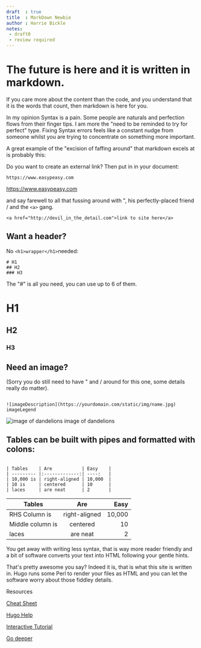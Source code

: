 ```yaml
---
draft  : true
title  : MarkDown Newbie
author : Harrie Bickle
notes:
 - draft0
 - review required
---
```



# The future is here and it is written in markdown.

If you care more about the content than the code, and you understand that it is the words that count, then markdown is here for you.

In my opinion Syntax is a pain. Some people are naturals and perfection flows from their finger tips. I am more the "need to be reminded to try for perfect" type. Fixing Syntax errors feels like a constant nudge from someone whilst you are trying to concentrate on something more important.

A great example of the "excision of faffing around" that markdown excels at is probably this:


Do you want to create an external link? Then put in in your document:

```
https://www.easypeasy.com
```
https://www.easypeasy.com

and say farewell to all that fussing around with ", his perfectly-placed friend / and the `<a>`  gang.

```
<a href="http://devil_in_the_detail.com">link to site here</a>
```

## Want a header? 

No ```<h1>wrapper</h1>```needed:

```
# H1
## H2
### H3

```
The "#" is all you need, you can use up to 6 of them.

# H1
## H2
### H3

## Need an image? 
(Sorry you do still need to have " and / around for this one, some details really do matter).

```

![imageDescription](https://yourdomain.com/static/img/name.jpg) imageLegend

```
![image of dandelions](/static/img/blog.jpg) image of dandelions


## Tables can be built with pipes and formatted with colons:

```

| Tables    | Are           | Easy    |
| --------- |:-------------:| ----:   |
| 10,000 is | right-aligned | 10,000  |
| 10 is     | centered      | 10      |
| laces     | are neat      | 2       |

```


| Tables          | Are           | Easy    |
| ----------------|:-------------:| ----:   |
| RHS Column is   | right-aligned | 10,000  |
| Middle column is| centered      | 10      |
| laces           | are neat      | 2       |


You get away with writing less syntax, that is way more reader friendly and a bit of software converts your text into HTML following your gentle hints.

That's pretty awesome you say? Indeed it is, that is what this site is written in. Hugo runs some Perl to render your files as HTML and you can let the software worry about those fiddley details.

Resources

[Cheat Sheet](https://help.github.com/articles/basic-writing-and-formatting-syntax/)

[Hugo Help](https://gohugo.io/content-management/formats/#learn-markdown)

[Interactive Tutorial](https://www.markdowntutorial.com/lesson/1/)

[Go deeper](https://daringfireball.net/projects/markdown/)
